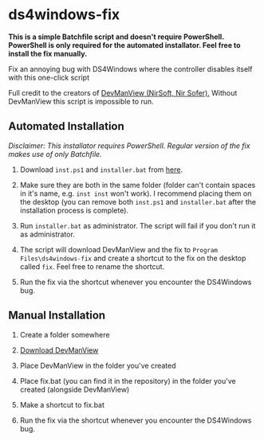 # ds4windows-fix

**This is a simple Batchfile script and doesn't require PowerShell. PowerShell is only required for the automated installator. Feel free to install the fix manually.**

Fix an annoying bug with DS4Windows where the controller disables itself with this one-click script

Full credit to the creators of [DevManView (NirSoft, Nir Sofer).](https://www.nirsoft.net/utils/device_manager_view.html) Without DevManView this script is impossible to run.

## Automated Installation

*Disclaimer: This installator requires PowerShell. Regular version of the fix makes use of only Batchfile.*

1. Download `inst.ps1` and `installer.bat` from [here](https://github.com/TraceLD/ds4windows-fix/releases/tag/final).

2. Make sure they are both in the same folder (folder can't contain spaces in it's name, e.g. `inst inst` won't work). I recommend placing them on the desktop (you can remove both `inst.ps1` and `installer.bat` after the installation process is complete).

3. Run `installer.bat` as administrator. The script will fail if you don't run it as administrator.

4. The script will download DevManView and the fix to `Program Files\ds4windows-fix` and create a shortcut to the fix on the desktop called `fix`. Feel free to rename the shortcut.

5. Run the fix via the shortcut whenever you encounter the DS4Windows bug.

## Manual Installation

1. Create a folder somewhere

2. [Download DevManView](https://www.nirsoft.net/utils/device_manager_view.html)

3. Place DevManView in the folder you've created

4. Place fix.bat (you can find it in the repository) in the folder you've created (alongside DevManView)

5. Make a shortcut to fix.bat

5. Run the fix via the shortcut whenever you encounter the DS4Windows bug.
